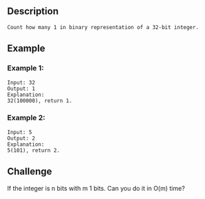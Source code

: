 ## Description
    Count how many 1 in binary representation of a 32-bit integer.

## Example
### Example 1:
    Input: 32
    Output: 1
    Explanation:
    32(100000), return 1.

### Example 2:
    Input: 5
    Output: 2
    Explanation:
    5(101), return 2.
## Challenge
If the integer is n bits with m 1 bits. Can you do it in O(m) time?